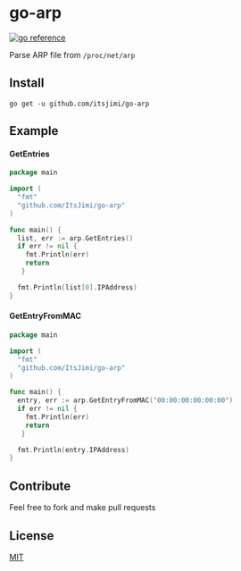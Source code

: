 # go-arp
[![go reference](https://pkg.go.dev/badge/github.com/ItsJimi/go-arp)](https://pkg.go.dev/github.com/ItsJimi/go-arp)

Parse ARP file from `/proc/net/arp`

## Install
```shell
go get -u github.com/itsjimi/go-arp
```

## Example
#### GetEntries
```go
package main

import (
  "fmt"
  "github.com/ItsJimi/go-arp"
)

func main() {
  list, err := arp.GetEntries()
  if err != nil {
    fmt.Println(err)
    return
   }

  fmt.Println(list[0].IPAddress)
}
```

#### GetEntryFromMAC
```go
package main

import (
  "fmt"
  "github.com/ItsJimi/go-arp"
)

func main() {
  entry, err := arp.GetEntryFromMAC("00:00:00:00:00:00")
  if err != nil {
    fmt.Println(err)
    return
   }

  fmt.Println(entry.IPAddress)
}
```

## Contribute
Feel free to fork and make pull requests

## License
[MIT](https://github.com/ItsJimi/go-arp/blob/master/LICENSE)
